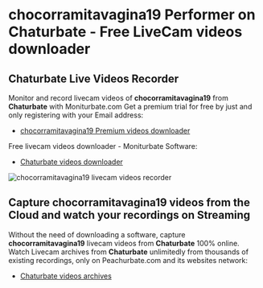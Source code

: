 # chocorramitavagina19 Performer on Chaturbate - Free LiveCam videos downloader

## Chaturbate Live Videos Recorder

Monitor and record livecam videos of **chocorramitavagina19** from **Chaturbate** with Moniturbate.com
Get a premium trial for free by just and only registering with your Email address:
* [chocorramitavagina19 Premium videos downloader](https://moniturbate.com/request-demo-licence-key.html)

Free livecam videos downloader - Moniturbate Software:
* [Chaturbate videos downloader](https://moniturbate.com/moniturbate-download-software.html)

![chocorramitavagina19 livecam videos recorder](https://peachurnet.com/templates/moniturbate-software.png)


## Capture chocorramitavagina19 videos from the Cloud and watch your recordings on Streaming

Without the need of downloading a software, capture **chocorramitavagina19** livecam videos from **Chaturbate** 100% online.
Watch Livecam archives from **Chaturbate** unlimitedly from thousands of existing recordings, only on Peachurbate.com and its websites network:
* [Chaturbate videos archives](https://peachurnet.com/)